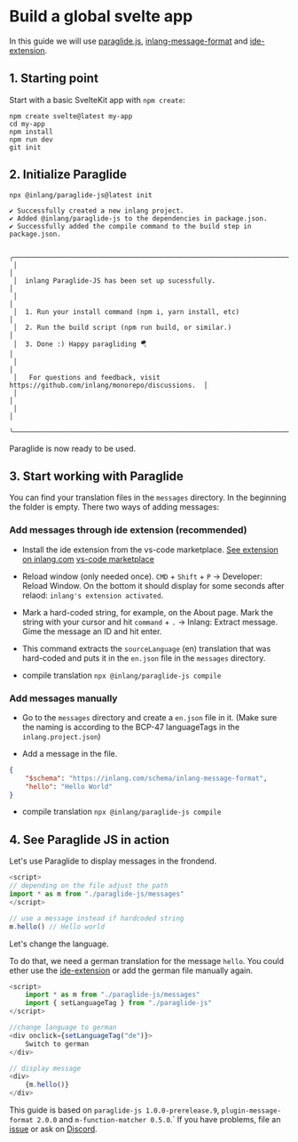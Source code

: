 # Build a global svelte app

In this guide we will use [paraglide.js](https://inlang.com/m/gerre34r/library-inlang-paraglideJs), [inlang-message-format](https://inlang.com/m/reootnfj/plugin-inlang-messageFormat) and [ide-extension](https://inlang.com/m/r7kp499g/app-inlang-ideExtension).

## 1. Starting point

Start with a basic SvelteKit app with `npm create`:
```
npm create svelte@latest my-app
cd my-app
npm install
npm run dev
git init
```

## 2. Initialize Paraglide

```
npx @inlang/paraglide-js@latest init

✔ Successfully created a new inlang project.                                                                              
✔ Added @inlang/paraglide-js to the dependencies in package.json.                                                               
✔ Successfully added the compile command to the build step in package.json.                                                       

 ╭──────────────────────────────────────────────────────────────────────────────────────╮
 │                                                                                      │
 │  inlang Paraglide-JS has been set up sucessfully.                                    │
 │                                                                                      │
 │  1. Run your install command (npm i, yarn install, etc)                              │
 │  2. Run the build script (npm run build, or similar.)                                │
 │  3. Done :) Happy paragliding 🪂                                                     │
 │                                                                                      │
 │   For questions and feedback, visit https://github.com/inlang/monorepo/discussions.  │
 │                                                                                      │
 │                                                                                      │
 ╰──────────────────────────────────────────────────────────────────────────────────────╯
```

Paraglide is now ready to be used.

## 3. Start working with Paraglide

You can find your translation files in the `messages` directory.
In the beginning the folder is empty. There two ways of adding messages:

### Add messages through ide extension (recommended)

- Install the ide extension from the vs-code marketplace. 
[See extension on inlang.com](https://inlang.com/m/r7kp499g/app-inlang-ideExtension)
[vs-code marketplace](https://marketplace.visualstudio.com/items?itemName=inlang.vs-code-extension)

- Reload window (only needed once).
`CMD` + `Shift` + `P` -> Developer: Reload Window. On the bottom it should display for some seconds after relaod: `inlang's extension activated`.

- Mark a hard-coded string, for example, on the About page. Mark the string with your cursor and hit `command` + `.` -> Inlang: Extract message. Gime the message an ID and hit enter.

- This command extracts the `sourceLanguage` (en) translation that was hard-coded and puts it in the `en.json` file in the `messages` directory.

- compile translation `npx @inlang/paraglide-js compile`


### Add messages manually

- Go to the `messages` directory and create a `en.json` file in it. (Make sure the naming is according to the BCP-47 languageTags in the `inlang.project.json`)

- Add a message in the file.
```json
{
	"$schema": "https://inlang.com/schema/inlang-message-format",
	"hello": "Hello World"
}
```

- compile translation `npx @inlang/paraglide-js compile`


## 4. See Paraglide JS in action

Let's use Paraglide to display messages in the frondend.

```ts
<script>
// depending on the file adjust the path
import * as m from "./paraglide-js/messages"
</script>

// use a message instead if hardcoded string
m.hello() // Hello world
```

Let's change the language.

To do that, we need a german translation for the message `hello`. 
You could ether use the [ide-extension](https://inlang.com/m/r7kp499g/app-inlang-ideExtension) or add the german file manually again.

```ts
<script>
	import * as m from "./paraglide-js/messages"
	import { setLanguageTag } from "./paraglide-js"
</script>

//change language to german
<div onclick={setLanguageTag("de")}>
    Switch to german
</div>

// display message
<div>
	{m.hello()}
</div>
```

This guide is based on `paraglide-js 1.0.0-prerelease.9`, `plugin-message-format 2.0.0` and `m-function-matcher 0.5.0`.`
If you have problems, file an [issue]() or ask on [Discord]().
